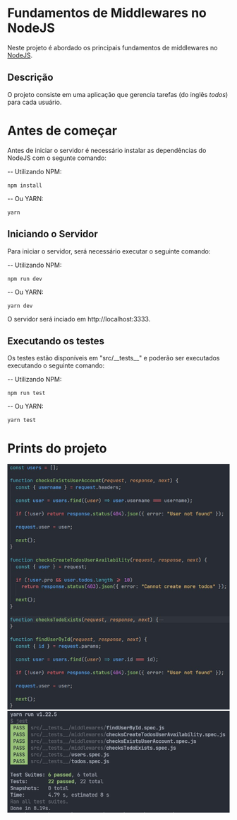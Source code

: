 # Fundamentos de Middlewares no NodeJS

Neste projeto é abordado os principais fundamentos de middlewares no [NodeJS](https://nodejs.org/en/).

## Descrição

O projeto consiste em uma aplicação que gerencia tarefas (do inglês _todos_) para cada usuário.

# Antes de começar

Antes de iniciar o servidor é necessário instalar as dependências do NodeJS com o segunte comando:

-- Utilizando NPM:
```
npm install
```

-- Ou YARN:
```
yarn
```

## Iniciando o Servidor

Para iniciar o servidor, será necessário executar o seguinte comando:

-- Utilizando NPM:
```
npm run dev
```

-- Ou YARN:
```
yarn dev
```

O servidor será inciado em http://localhost:3333.

## Executando os testes

Os testes estão disponíveis em "src/_\_tests__" e poderão ser executados executando o seguinte comando:

-- Utilizando NPM:
```
npm run test
```

-- Ou YARN:
```
yarn test
```

# Prints do projeto

![Middlewares](https://github.com/EduardoAlcebiades/nodejs-conceitos-middlewares/blob/main/assets/images/middlewares.jpg?raw=true)
![Tests running](https://github.com/EduardoAlcebiades/nodejs-conceitos-middlewares/blob/main/assets/images/tests.jpg?raw=true)

